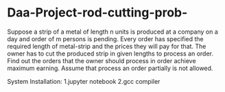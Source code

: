 # Daa-Project-rod-cutting-prob-
Suppose a strip of a metal of length n units is produced at a company on a day and order of m persons is pending. Every order has specified the required length of metal-strip and the prices they will pay for that. The owner has to cut the produced strip in given lengths to process an order. Find out the orders that the owner should process in order achieve maximum earning. Assume that process an order partially is not allowed.

System Installation: 
                    1.jupyter notebook
                    2.gcc compiler
